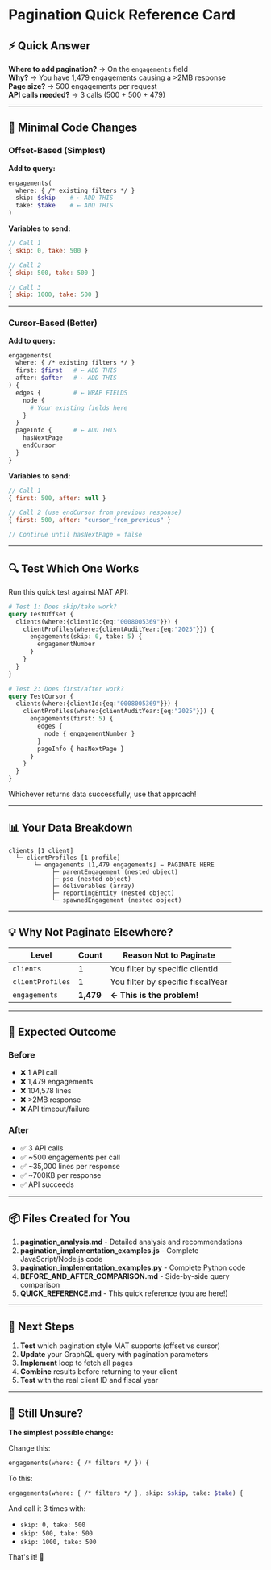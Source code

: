 # Pagination Quick Reference Card

## ⚡ Quick Answer

**Where to add pagination?** → On the `engagements` field  
**Why?** → You have 1,479 engagements causing a >2MB response  
**Page size?** → 500 engagements per request  
**API calls needed?** → 3 calls (500 + 500 + 479)

---

## 📝 Minimal Code Changes

### Offset-Based (Simplest)

**Add to query:**
```graphql
engagements(
  where: { /* existing filters */ }
  skip: $skip    # ← ADD THIS
  take: $take    # ← ADD THIS
)
```

**Variables to send:**
```javascript
// Call 1
{ skip: 0, take: 500 }

// Call 2
{ skip: 500, take: 500 }

// Call 3
{ skip: 1000, take: 500 }
```

---

### Cursor-Based (Better)

**Add to query:**
```graphql
engagements(
  where: { /* existing filters */ }
  first: $first   # ← ADD THIS
  after: $after   # ← ADD THIS
) {
  edges {         # ← WRAP FIELDS
    node {
      # Your existing fields here
    }
  }
  pageInfo {      # ← ADD THIS
    hasNextPage
    endCursor
  }
}
```

**Variables to send:**
```javascript
// Call 1
{ first: 500, after: null }

// Call 2 (use endCursor from previous response)
{ first: 500, after: "cursor_from_previous" }

// Continue until hasNextPage = false
```

---

## 🔍 Test Which One Works

Run this quick test against MAT API:

```graphql
# Test 1: Does skip/take work?
query TestOffset {
  clients(where:{clientId:{eq:"0008005369"}}) {
    clientProfiles(where:{clientAuditYear:{eq:"2025"}}) {
      engagements(skip: 0, take: 5) {
        engagementNumber
      }
    }
  }
}

# Test 2: Does first/after work?
query TestCursor {
  clients(where:{clientId:{eq:"0008005369"}}) {
    clientProfiles(where:{clientAuditYear:{eq:"2025"}}) {
      engagements(first: 5) {
        edges {
          node { engagementNumber }
        }
        pageInfo { hasNextPage }
      }
    }
  }
}
```

Whichever returns data successfully, use that approach!

---

## 📊 Your Data Breakdown

```
clients [1 client]
  └─ clientProfiles [1 profile]
       └─ engagements [1,479 engagements] ← PAGINATE HERE
            ├─ parentEngagement (nested object)
            ├─ pso (nested object)
            ├─ deliverables (array)
            ├─ reportingEntity (nested object)
            └─ spawnedEngagement (nested object)
```

---

## 💡 Why Not Paginate Elsewhere?

| Level | Count | Reason Not to Paginate |
|-------|-------|------------------------|
| `clients` | 1 | You filter by specific clientId |
| `clientProfiles` | 1 | You filter by specific fiscalYear |
| `engagements` | **1,479** | **← This is the problem!** |

---

## 🎯 Expected Outcome

### Before
- ❌ 1 API call
- ❌ 1,479 engagements
- ❌ 104,578 lines
- ❌ >2MB response
- ❌ API timeout/failure

### After
- ✅ 3 API calls
- ✅ ~500 engagements per call
- ✅ ~35,000 lines per response
- ✅ ~700KB per response
- ✅ API succeeds

---

## 📦 Files Created for You

1. **pagination_analysis.md** - Detailed analysis and recommendations
2. **pagination_implementation_examples.js** - Complete JavaScript/Node.js code
3. **pagination_implementation_examples.py** - Complete Python code
4. **BEFORE_AND_AFTER_COMPARISON.md** - Side-by-side query comparison
5. **QUICK_REFERENCE.md** - This quick reference (you are here!)

---

## 🚀 Next Steps

1. **Test** which pagination style MAT supports (offset vs cursor)
2. **Update** your GraphQL query with pagination parameters
3. **Implement** loop to fetch all pages
4. **Combine** results before returning to your client
5. **Test** with the real client ID and fiscal year

---

## 💭 Still Unsure?

**The simplest possible change:**

Change this:
```graphql
engagements(where: { /* filters */ }) {
```

To this:
```graphql
engagements(where: { /* filters */ }, skip: $skip, take: $take) {
```

And call it 3 times with:
- `skip: 0, take: 500`
- `skip: 500, take: 500`
- `skip: 1000, take: 500`

That's it! 🎉
